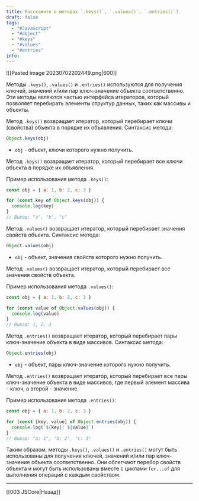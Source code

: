 ```yaml
---
title: Расскажите о методах `.keys()`, `.values()`, `.entries()`?
draft: false
tags:
  - "#JavaScript"
  - "#object"
  - "#keys"
  - "#values"
  - "#entries"
info:
---
```

![[Pasted image 20230702202449.png|600]]

Методы `.keys()`, `.values()` и `.entries()` используются для получения ключей, значений и/или пар ключ-значение объекта соответственно. Эти методы являются частью интерфейса итераторов, который позволяет перебирать элементы структур данных, таких как массивы и объекты.

Метод `.keys()` возвращает итератор, который перебирает ключи (свойства) объекта в порядке их объявления. Синтаксис метода:

```javascript
Object.keys(obj)
```

- `obj` - объект, ключи которого нужно получить.

Метод `.keys()` возвращает итератор, который перебирает все ключи объекта в порядке их объявления.

Пример использования метода `.keys()`:

```javascript
const obj = { a: 1, b: 2, c: 3 }

for (const key of Object.keys(obj)) {
  console.log(key)
}
// Вывод: "a", "b", "c"
```

Метод `.values()` возвращает итератор, который перебирает значения свойств объекта. Синтаксис метода:

```javascript
Object.values(obj)
```

- `obj` - объект, значения свойств которого нужно получить.

Метод `.values()` возвращает итератор, который перебирает все значения свойств объекта.

Пример использования метода `.values()`:

```javascript
const obj = { a: 1, b: 2, c: 3 }

for (const value of Object.values(obj)) {
  console.log(value)
}
// Вывод: 1, 2, 3
```

Метод `.entries()` возвращает итератор, который перебирает пары ключ-значение объекта в виде массивов. Синтаксис метода:

```javascript
Object.entries(obj)
```

- `obj` - объект, пары ключ-значение которого нужно получить.

Метод `.entries()` возвращает итератор, который перебирает все пары ключ-значение объекта в виде массивов, где первый элемент массива - ключ, а второй - значение.

Пример использования метода `.entries()`:

```javascript
const obj = { a: 1, b: 2, c: 3 }

for (const [key, value] of Object.entries(obj)) {
  console.log(`${key}: ${value}`)
}
// Вывод: "a: 1", "b: 2", "c: 3"
```

Таким образом, методы `.keys()`, `.values()` и `.entries()` могут быть использованы для получения ключей, значений и/или пар ключ-значение объекта соответственно. Они облегчают перебор свойств объекта и могут быть использованы вместе с циклами `for...of` для выполнения операций с каждым свойством.

---

[[003 JSCore|Назад]]